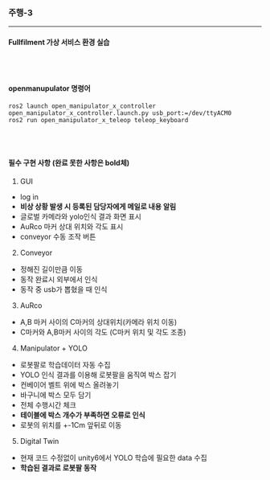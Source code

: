 ### 주행-3

***
#### Fullfilment 가상 서비스 환경 실습

<br>
<br>

#### openmanupulator 명령어

```
ros2 launch open_manipulator_x_controller open_manipulator_x_controller.launch.py usb_port:=/dev/ttyACM0
ros2 run open_manipulator_x_teleop teleop_keyboard
```
<br>
<br>

#### 필수 구현 사항 (완료 못한 사항은 bold체)
1. GUI
* log in
* **비상 상황 발생 시 등록된 담당자에게 메일로 내용 알림**
* 글로벌 카메라와 yolo인식 결과 화면 표시
* AuRco 마커 상대 위치와 각도 표시
* conveyor 수동 조작 버튼
2. Conveyor
* 정해진 길이만큼 이동
* 동작 완료시 외부에서 인식
* 동작 중 usb가 뽑혔을 때 인식
3. AuRco
* A,B 마커 사이의 C마커의 상대위치(카메라 위치 이동)
* C마커와 A,B마커 사이의 각도 (C마커 위치 및 각도 조종)
4. Manipulator + YOLO
* 로봇팔로 학습데이터 자동 수집
* YOLO 인식 결과를 이용해 로봇팔을 움직여 박스 잡기
* 컨베이어 벨트 위에 박스 올려놓기
* 바구니에 박스 모두 담기
* 전체 수행시간 체크
* **테이블에 박스 개수가 부족하면 오류로 인식**
* 로봇의 위치를 +-1Cm 앞뒤로 이동
5. Digital Twin
* 현재 코드 수정없이 unity6에서 YOLO 학습에 필요한 data 수집
* **학습된 결과로 로봇팔 동작**
